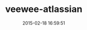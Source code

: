 ---
layout: post
title:  "veewee-atlassian"
repo:   "jedi4ever/veewee"
date:   2015-02-18 16:59:51
gemurl: http://github.com/jedi4ever/veewee/
---